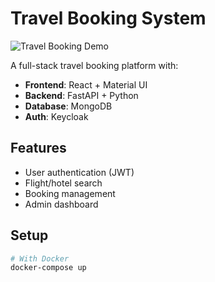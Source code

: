 # Travel Booking System

![Travel Booking Demo](demo.gif) <!-- Add later -->

A full-stack travel booking platform with:
- **Frontend**: React + Material UI
- **Backend**: FastAPI + Python
- **Database**: MongoDB
- **Auth**: Keycloak

## Features
- User authentication (JWT)
- Flight/hotel search
- Booking management
- Admin dashboard

## Setup
```bash
# With Docker
docker-compose up 

